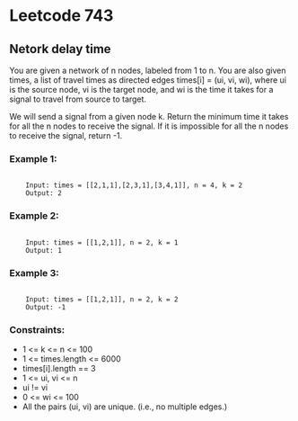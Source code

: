 # Leetcode 743
## Netork delay time
You are given a network of n nodes, labeled from 1 to n. You are also given times, a list of travel times as directed edges times[i] = (ui, vi, wi), where ui is the source node, vi is the target node, and wi is the time it takes for a signal to travel from source to target.

We will send a signal from a given node k. Return the minimum time it takes for all the n nodes to receive the signal. If it is impossible for all the n nodes to receive the signal, return -1.

### Example 1:
<pre><code>
    Input: times = [[2,1,1],[2,3,1],[3,4,1]], n = 4, k = 2
    Output: 2
</code></pre>

### Example 2:
<pre><code>
    Input: times = [[1,2,1]], n = 2, k = 1
    Output: 1
</code></pre> 

### Example 3:
<pre><code>
    Input: times = [[1,2,1]], n = 2, k = 2
    Output: -1
</code></pre> 

### Constraints:
<ul>
    <li>1 <= k <= n <= 100</li>
    <li>1 <= times.length <= 6000</li>
    <li>times[i].length == 3</li>
    <li>1 <= ui, vi <= n</li>
    <li>ui != vi</li>
    <li>0 <= wi <= 100</li>
    <li>All the pairs (ui, vi) are unique. (i.e., no multiple edges.)</li>
</ul>    
